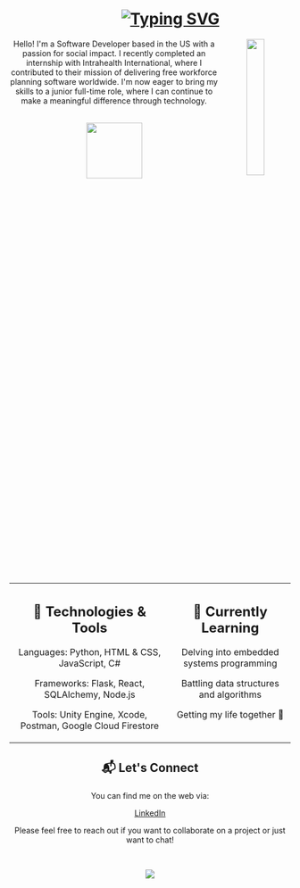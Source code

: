 <h1 align="center">
  &nbsp;&nbsp;&nbsp;&nbsp;&nbsp;&nbsp;&nbsp;&nbsp;&nbsp;&nbsp;
  <a href="https://git.io/typing-svg">
    <img src="https://readme-typing-svg.demolab.com?font=Inconsolata&size=31&letterSpacing=letter-spacing%3A+1px;&duration=4000&pause=750&color=000000&width=440&lines=Hi+there!+I'm+Valerie+%F0%9F%8C%BB;Full+Stack+Developer;Part-time+Weeb" alt="Typing SVG" />
  </a>
</h1>

<div align="center">
<img src="https://iili.io/dhjX5X4.md.jpg" width="25%" align="right" />

<p align="center"> Hello! I'm a Software Developer based in the US with a passion for social impact. I recently completed an internship with Intrahealth International, where I contributed to their mission of delivering free workforce planning software worldwide. I'm now eager to bring my skills to a junior full-time role, where I can continue to make a meaningful difference through technology.</p>
<br>
<img src="https://iili.io/dhJa8Rs.gif" height="100"/>
</br>
</div>

<br>
</br>

<table>
  <tr>
    <td style="vertical-align: top;">
      <h2 align="center">🔧 Technologies & Tools</h2>
      <p align="center">Languages: Python, HTML & CSS, JavaScript, C#</p>
      <p align="center">Frameworks: Flask, React, SQLAlchemy, Node.js</p>
      <p align="center">Tools: Unity Engine, Xcode, Postman, Google Cloud Firestore</p>
    </td>
    <td style="vertical-align: top;">
      <h2 align="center">🌱 Currently Learning</h2>
      <p align="center">Delving into embedded systems programming</p>
      <p align="center">Battling data structures and algorithms</p>
      <p align="center">Getting my life together 🥲</p>
    </td>
  </tr>
</table>


## <p align="center">📬 Let's Connect</p>

<p align="center">You can find me on the web via:</p>

<p align="center">
  <a href="https://www.linkedin.com/in/v-valentin/" target="_blank">LinkedIn</a>
</p>


<p align="center">Please feel free to reach out if you want to collaborate on a project or just want to chat!</p>
<br>
<p align="center">
  <img src="https://iili.io/dXECFDB.gif"/>
</p>
</br>

<!--
**valerie-valentine/valerie-valentine** is a ✨ _special_ ✨ repository because its `README.md` (this file) appears on your GitHub profile.

Here are some ideas to get you started:

- 🔭 I’m currently working on ...
- 🌱 I’m currently learning ...
- 👯 I’m looking to collaborate on ...
- 🤔 I’m looking for help with ...
- 💬 Ask me about ...
- 📫 How to reach me: ...
- 😄 Pronouns: ...
- ⚡ Fun fact: ...

-->
